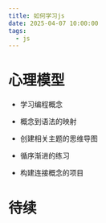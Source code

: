 ```yaml
---
title: 如何学习js
date: 2025-04-07 10:00:00
tags:
  - js
---
```


# 心理模型

- 学习编程概念

- 概念到语法的映射

- 创建相关主题的思维导图

- 循序渐进的练习

- 构建连接概念的项目

# 待续
